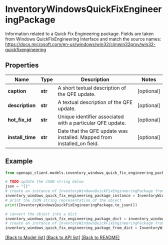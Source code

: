 # InventoryWindowsQuickFixEngineeringPackage

Information related to a Quick Fix Engineering package. Fields are taken from Windows QuickFixEngineering Interface and match the source names: https://docs.microsoft.com/en-us/windows/win32/cimwin32prov/win32-quickfixengineering

## Properties

Name | Type | Description | Notes
------------ | ------------- | ------------- | -------------
**caption** | **str** | A short textual description of the QFE update. | [optional] 
**description** | **str** | A textual description of the QFE update. | [optional] 
**hot_fix_id** | **str** | Unique identifier associated with a particular QFE update. | [optional] 
**install_time** | **str** | Date that the QFE update was installed. Mapped from installed_on field. | [optional] 

## Example

```python
from openapi_client.models.inventory_windows_quick_fix_engineering_package import InventoryWindowsQuickFixEngineeringPackage

# TODO update the JSON string below
json = "{}"
# create an instance of InventoryWindowsQuickFixEngineeringPackage from a JSON string
inventory_windows_quick_fix_engineering_package_instance = InventoryWindowsQuickFixEngineeringPackage.from_json(json)
# print the JSON string representation of the object
print(InventoryWindowsQuickFixEngineeringPackage.to_json())

# convert the object into a dict
inventory_windows_quick_fix_engineering_package_dict = inventory_windows_quick_fix_engineering_package_instance.to_dict()
# create an instance of InventoryWindowsQuickFixEngineeringPackage from a dict
inventory_windows_quick_fix_engineering_package_from_dict = InventoryWindowsQuickFixEngineeringPackage.from_dict(inventory_windows_quick_fix_engineering_package_dict)
```
[[Back to Model list]](../README.md#documentation-for-models) [[Back to API list]](../README.md#documentation-for-api-endpoints) [[Back to README]](../README.md)


